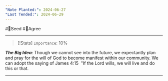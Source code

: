 ```yaml
---
"Note Planted:": 2024-06-27
"Last Tended:": 2024-06-29
---
```

#🌱Seed  #🙂Agree
****
>[!Stats]
>`Importance`: 10%
 
***The Big Idea***: Though we cannot see into the future, we expectantly plan and pray for the will of God to become manifest within our community. We can adopt the saying of James 4:15  "If the Lord wills, we will live and do this or that.

* * *